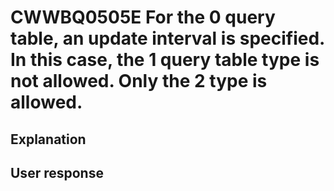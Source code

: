 # CWWBQ0505E For the 0 query table, an update interval is specified. In this case, the 1 query table type is not allowed. Only the 2 type is allowed.

## Explanation

## User response